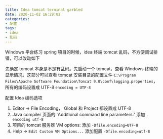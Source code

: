 ```yaml
---
title: Idea tomcat terminal garbled
date: 2020-11-02 16:29:02
categories:
- 配置
tags:
- idea
- 乱码
---
```


Windows 平台练习 spring 项目的时候，idea 终端 tomcat 乱码，不方便调试排错，可以改动如下

先确定 tomcat 本身是不是有乱码。先启动一个 tomcat，查看 Windows 终端的显示情况，这部分可以查看 tomcat 安装目录的配置文件 `C:\Program Files\Apache Software Foundation\Tomcat 9.0\conf\logging.properties`，所有的编码设置成 UTF-8 `encoding = UTF-8` 

配置 Idea 编码选项

1. Editor -> File Encoding， Global 和 Project 都设置成 UTF-8
2. Java compiler 页面的 'Additional command line parameters:' 添加 `-encoding utf-8`
3. 项目的 tomcat 服务器 VM options: 添加 `-Dfile.encoding=UTF-8`
4. Help -> `Edit Custom VM Options...` 添加配置 `-Dfile.encoding=utf-8`

